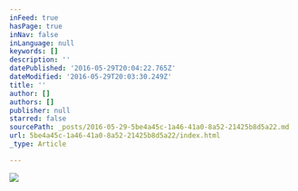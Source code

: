 ```yaml
---
inFeed: true
hasPage: true
inNav: false
inLanguage: null
keywords: []
description: ''
datePublished: '2016-05-29T20:04:22.765Z'
dateModified: '2016-05-29T20:03:30.249Z'
title: ''
author: []
authors: []
publisher: null
starred: false
sourcePath: _posts/2016-05-29-5be4a45c-1a46-41a0-8a52-21425b8d5a22.md
url: 5be4a45c-1a46-41a0-8a52-21425b8d5a22/index.html
_type: Article

---
```

![](https://the-grid-user-content.s3-us-west-2.amazonaws.com/7b94ef32-82db-40a3-b31b-1667e5c465f8.jpg)
